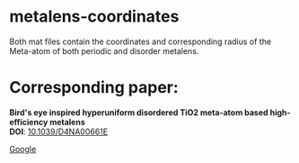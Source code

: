 # metalens-coordinates
Both mat files contain the coordinates and corresponding radius of the Meta-atom of both periodic and disorder metalens.

# Corresponding paper:
**Bird's eye inspired hyperuniform disordered TiO2 meta-atom based high-efficiency metalens** <br/>
**DOI**: [10.1039/D4NA00661E](https://doi.org/10.1039/D4NA00661E) <br/>

<a href="https://www.google.com" target="_blank">Google</a>

